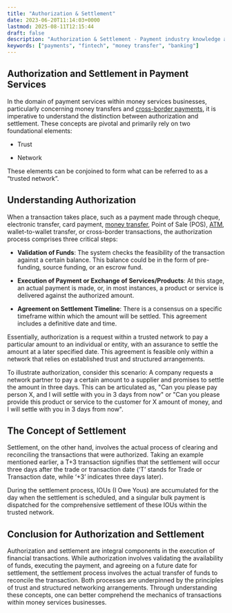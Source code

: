 ```yaml
---
title: "Authorization & Settlement"
date: 2023-06-20T11:14:03+0000
lastmod: 2025-08-11T12:15:44
draft: false
description: "Authorization & Settlement - Payment industry knowledge and insights"
keywords: ["payments", "fintech", "money transfer", "banking"]
---
```


## Authorization and Settlement in Payment Services

In the domain of payment services within money services businesses, particularly concerning money transfers and [cross-border payments](https://faisalkhanllc.xyz/resources/payments-wiki/c/cross-border-payments-2/), it is imperative to understand the distinction between authorization and settlement. These concepts are pivotal and primarily rely on two foundational elements:

- Trust

- Network

These elements can be conjoined to form what can be referred to as a “trusted network”.

## Understanding Authorization

When a transaction takes place, such as a payment made through cheque, electronic transfer, card payment, [money transfer](https://faisalkhanllc.xyz/resources/payments-wiki/m/money-transfer/), Point of Sale (POS), [ATM](https://faisalkhanllc.xyz/resources/payments-wiki/a/automated-teller-machine-atm/), wallet-to-wallet transfer, or cross-border transactions, the authorization process comprises three critical steps:

- **Validation of Funds**: The system checks the feasibility of the transaction against a certain balance. This balance could be in the form of pre-funding, source funding, or an escrow fund.

- **Execution of Payment or Exchange of Services/Products**: At this stage, an actual payment is made, or, in most instances, a product or service is delivered against the authorized amount.

- **Agreement on Settlement Timeline**: There is a consensus on a specific timeframe within which the amount will be settled. This agreement includes a definitive date and time.

Essentially, authorization is a request within a trusted network to pay a particular amount to an individual or entity, with an assurance to settle the amount at a later specified date. This agreement is feasible only within a network that relies on established trust and structured arrangements.

To illustrate authorization, consider this scenario: A company requests a network partner to pay a certain amount to a supplier and promises to settle the amount in three days. This can be articulated as, "Can you please pay person X, and I will settle with you in 3 days from now" or "Can you please provide this product or service to the customer for X amount of money, and I will settle with you in 3 days from now".

## The Concept of Settlement

Settlement, on the other hand, involves the actual process of clearing and reconciling the transactions that were authorized. Taking an example mentioned earlier, a T+3 transaction signifies that the settlement will occur three days after the trade or transaction date (‘T’ stands for Trade or Transaction date, while ‘+3’ indicates three days later).

During the settlement process, IOUs (I Owe Yous) are accumulated for the day when the settlement is scheduled, and a singular bulk payment is dispatched for the comprehensive settlement of these IOUs within the trusted network.

## Conclusion for Authorization and Settlement

Authorization and settlement are integral components in the execution of financial transactions. While authorization involves validating the availability of funds, executing the payment, and agreeing on a future date for settlement, the settlement process involves the actual transfer of funds to reconcile the transaction. Both processes are underpinned by the principles of trust and structured networking arrangements. Through understanding these concepts, one can better comprehend the mechanics of transactions within money services businesses.